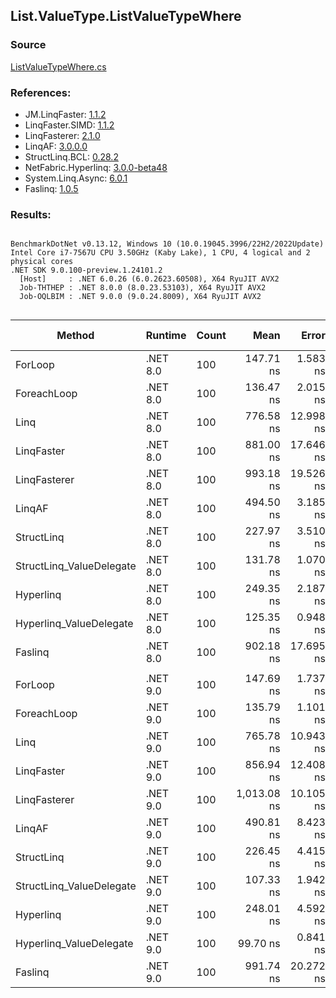 ﻿## List.ValueType.ListValueTypeWhere

### Source
[ListValueTypeWhere.cs](../LinqBenchmarks/List/ValueType/ListValueTypeWhere.cs)

### References:
- JM.LinqFaster: [1.1.2](https://www.nuget.org/packages/JM.LinqFaster/1.1.2)
- LinqFaster.SIMD: [1.1.2](https://www.nuget.org/packages/LinqFaster.SIMD/1.0.3)
- LinqFasterer: [2.1.0](https://www.nuget.org/packages/LinqFasterer/2.1.0)
- LinqAF: [3.0.0.0](https://www.nuget.org/packages/LinqAF/3.0.0.0)
- StructLinq.BCL: [0.28.2](https://www.nuget.org/packages/StructLinq/0.28.2)
- NetFabric.Hyperlinq: [3.0.0-beta48](https://www.nuget.org/packages/NetFabric.Hyperlinq/3.0.0-beta48)
- System.Linq.Async: [6.0.1](https://www.nuget.org/packages/System.Linq.Async/6.0.1)
- Faslinq: [1.0.5](https://www.nuget.org/packages/Faslinq/1.0.5)

### Results:
```

BenchmarkDotNet v0.13.12, Windows 10 (10.0.19045.3996/22H2/2022Update)
Intel Core i7-7567U CPU 3.50GHz (Kaby Lake), 1 CPU, 4 logical and 2 physical cores
.NET SDK 9.0.100-preview.1.24101.2
  [Host]     : .NET 6.0.26 (6.0.2623.60508), X64 RyuJIT AVX2
  Job-THTHEP : .NET 8.0.0 (8.0.23.53103), X64 RyuJIT AVX2
  Job-OQLBIM : .NET 9.0.0 (9.0.24.8009), X64 RyuJIT AVX2


```
| Method                   | Runtime  | Count | Mean        | Error     | StdDev    | Median      | Ratio        | RatioSD | Gen0   | Allocated | Alloc Ratio |
|------------------------- |--------- |------ |------------:|----------:|----------:|------------:|-------------:|--------:|-------:|----------:|------------:|
| ForLoop                  | .NET 8.0 | 100   |   147.71 ns |  1.583 ns |  1.236 ns |   147.70 ns |     baseline |         |      - |         - |          NA |
| ForeachLoop              | .NET 8.0 | 100   |   136.47 ns |  2.015 ns |  1.682 ns |   135.87 ns | 1.08x faster |   0.01x |      - |         - |          NA |
| Linq                     | .NET 8.0 | 100   |   776.58 ns | 12.998 ns | 10.854 ns |   773.29 ns | 5.26x slower |   0.09x | 0.0877 |     184 B |          NA |
| LinqFaster               | .NET 8.0 | 100   |   881.00 ns | 17.646 ns | 49.770 ns |   855.90 ns | 5.97x slower |   0.33x | 3.8605 |    8088 B |          NA |
| LinqFasterer             | .NET 8.0 | 100   |   993.18 ns | 19.526 ns | 29.225 ns |   993.59 ns | 6.81x slower |   0.25x | 4.7379 |    9936 B |          NA |
| LinqAF                   | .NET 8.0 | 100   |   494.50 ns |  3.185 ns |  2.979 ns |   493.08 ns | 3.35x slower |   0.04x |      - |         - |          NA |
| StructLinq               | .NET 8.0 | 100   |   227.97 ns |  3.510 ns |  3.283 ns |   226.68 ns | 1.55x slower |   0.03x | 0.0191 |      40 B |          NA |
| StructLinq_ValueDelegate | .NET 8.0 | 100   |   131.78 ns |  1.070 ns |  0.948 ns |   131.57 ns | 1.12x faster |   0.01x |      - |         - |          NA |
| Hyperlinq                | .NET 8.0 | 100   |   249.35 ns |  2.187 ns |  2.045 ns |   248.69 ns | 1.69x slower |   0.02x |      - |         - |          NA |
| Hyperlinq_ValueDelegate  | .NET 8.0 | 100   |   125.35 ns |  0.948 ns |  0.886 ns |   124.91 ns | 1.18x faster |   0.01x |      - |         - |          NA |
| Faslinq                  | .NET 8.0 | 100   |   902.18 ns | 17.695 ns | 17.379 ns |   897.54 ns | 6.14x slower |   0.10x | 3.8605 |    8088 B |          NA |
|                          |          |       |             |           |           |             |              |         |        |           |             |
| ForLoop                  | .NET 9.0 | 100   |   147.69 ns |  1.737 ns |  1.540 ns |   147.27 ns |     baseline |         |      - |         - |          NA |
| ForeachLoop              | .NET 9.0 | 100   |   135.79 ns |  1.101 ns |  0.919 ns |   135.57 ns | 1.09x faster |   0.01x |      - |         - |          NA |
| Linq                     | .NET 9.0 | 100   |   765.78 ns | 10.943 ns | 11.238 ns |   761.57 ns | 5.19x slower |   0.11x | 0.0877 |     184 B |          NA |
| LinqFaster               | .NET 9.0 | 100   |   856.94 ns | 12.408 ns | 14.289 ns |   850.71 ns | 5.80x slower |   0.13x | 3.8605 |    8088 B |          NA |
| LinqFasterer             | .NET 9.0 | 100   | 1,013.08 ns | 10.105 ns |  8.438 ns | 1,012.88 ns | 6.86x slower |   0.09x | 4.7379 |    9936 B |          NA |
| LinqAF                   | .NET 9.0 | 100   |   490.81 ns |  8.423 ns |  7.034 ns |   486.84 ns | 3.33x slower |   0.05x |      - |         - |          NA |
| StructLinq               | .NET 9.0 | 100   |   226.45 ns |  4.415 ns |  8.184 ns |   223.23 ns | 1.54x slower |   0.07x | 0.0191 |      40 B |          NA |
| StructLinq_ValueDelegate | .NET 9.0 | 100   |   107.33 ns |  1.942 ns |  2.385 ns |   106.43 ns | 1.37x faster |   0.03x |      - |         - |          NA |
| Hyperlinq                | .NET 9.0 | 100   |   248.01 ns |  4.592 ns |  4.295 ns |   246.52 ns | 1.68x slower |   0.02x |      - |         - |          NA |
| Hyperlinq_ValueDelegate  | .NET 9.0 | 100   |    99.70 ns |  0.841 ns |  0.826 ns |    99.56 ns | 1.48x faster |   0.02x |      - |         - |          NA |
| Faslinq                  | .NET 9.0 | 100   |   991.74 ns | 20.272 ns | 58.812 ns |   966.16 ns | 6.81x slower |   0.35x | 3.8605 |    8088 B |          NA |
